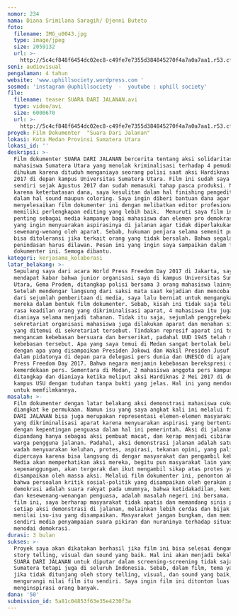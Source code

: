 ```yaml
---
nomor: 234
nama: Diana Srimilana Saragih/ Djenni Buteto
foto:
  filename: IMG_u0043.jpg
  type: image/jpeg
  size: 2059132
  url: >-
    http://5c4cf848f6454dc02ec8-c49fe7e7355d384845270f4a7a0a7aa1.r53.cf2.rackcdn.com/af0764b9-8117-473c-8f46-b8a6dd38949f/IMG_u0043.jpg
seni: audiovisual
pengalaman: 4 tahun
website: 'www.uphillsociety.wordpress.com '
sosmed: 'instagram @uphillsociety  -  youtube : uphill society'
file:
  filename: teaser SUARA DARI JALANAN.avi
  type: video/avi
  size: 6000670
  url: >-
    http://5c4cf848f6454dc02ec8-c49fe7e7355d384845270f4a7a0a7aa1.r53.cf2.rackcdn.com/fa10815c-408c-49ab-9043-4e5b724a4e7b/teaser%20SUARA%20DARI%20JALANAN.avi
proyek: Film Dokumenter  "Suara Dari Jalanan"
lokasi: Kota Medan Provinsi Sumatera Utara
lokasi_id: ''
deskripsi: >-
  Film dokumenter SUARA DARI JALANAN bercerita tentang aksi solidaritas
  mahasiswa Sumatera Utara yang menolak kriminalisasi terhadap 4 pemuda yang
  dihukum karena dituduh menganiaya seorang polisi saat aksi Hardiknas 2 Mei
  2017 di depan kampus Universitas Sumatera Utara. Film ini sudah saya garap
  sendiri sejak Agustus 2017 dan sudah memasuki tahap pasca produksi. Namun
  karena keterbatasan dana, saya kesulitan dalam hal finishing pengeditan, baik
  dalam hal sound maupun coloring. Saya ingin diberi bantuan dana agar saya bisa
  menyelesaikan film dokumenter ini dengan melibatkan editor profesional yang
  memiliki perlengkapan editing yang lebih baik.  Menuruti saya film ini sangat
  penting sebagai media kampanye bagi mahasiswa dan elemen pro demokrasi lainnya
  yang ingin menyuarakan aspirasinya di jalanan agar tidak diperlakukan
  sewenang-wenang oleh aparat. Sebab, hukuman penjara selama semenit pun tidak
  bisa ditoleransi jika terkait orang yang tidak bersalah. Bahwa segala bentuk
  penindasan harus dilawan. Pesan ini yang ingin saya sampaikan dalam film
  dokumenter ini. Semoga dibantu. 
kategori: kerjasama_kolaborasi
latar_belakang: >-
  Sepulang saya dari acara World Press Freedom Day 2017 di Jakarta, saya
  mendapat kabar bahwa junior organisasi saya di kampus Universitas Sumatera
  Utara, Gema Prodem, ditangkap polisi bersama 3 orang mahasiswa lainnya.
  Setelah mendengar langsung dari saksi mata saat kejadian dan mencoba menggali
  dari sejumlah pemberitaan di media, saya lalu berniat untuk mengangkat kisah
  mereka dalam bentuk film dokumenter. Sebab, kisah ini tidak saja telah menodai
  rasa keadilan orang yang dikriminalisasi aparat, 4 mahasiswa itu juga telah
  dianiaya selama menjadi tahanan. Tidak itu saja, sejumlah penggrebekan
  sekretariat organisasi mahasiswa juga dilakukan aparat dan menahan siapapun
  yang ditemui di sekretariat tersebut. Tindakan represif aparat ini telah
  mengancam kebebasan bersuara dan berserikat, padahal UUD 1945 telah melindungi
  kebebasan tersebut. Apa yang saya temui di Medan sangat bertolak belakang
  dengan apa yang disampaikan Presiden Jokowi dan Wakil Presiden Jusuf Kalla
  dalam pidatonya di depan para delegasi pers dunia dan UNESCO di ajang World
  Press Freedom Day 2017. Bahwa negara menjamin kebebasan berekspresi dan
  kemerdekaan pers. Sementara di Medan, 2 mahasiswa anggota pers kampus
  ditangkap dan dianiaya ketika meliput aksi Hardiknas 2 Mei 2017 di depan
  kampus USU dengan tuduhan tanpa bukti yang jelas. Hal ini yang mendorong saya
  untuk memfilmkannya. 
masalah: >-
  Film dokumenter dengan latar belakang aksi demonstrasi mahasiswa cukup jarang
  diangkat ke permukaan. Namun isu yang saya angkat kali ini melalui film SUARA
  DARI JALANAN bisa juga merupakan representasi elemen-elemen masyarakat lain
  yang dikriminalisasi aparat karena menyuarakan aspirasi yang bertentangan
  dengan kepentingan penguasa dalam hal ini pemerintah. Aksi di jalanan
  dipandang hanya sebagai aksi pembuat macat, dan kerap menjadi cibiran sebagian
  warga pengguna jalanan. Padahal, aksi demonstrasi jalanan adalah satu-satunya
  wadah menyuarakan keluhan, protes, aspirasi, tekanan opini, yang paling
  dipercaya karena bisa langsung di dengar masyarakat dan pengambil kebijakan.
  Media akan memperhatikan aksi mereka, begitu pun masyarakat lain yang senasib
  sepenanggungan, akan tergerak dan ikut mengambil sikap atas protes yang
  disampaikan oleh massa aksi. Melalui film dokumenter ini, penonton akan tahu
  bahwa persoalan kritik sosial-politik yang disampaikan oleh gerakan pro
  demokrasi adalah suara rakyat pada umumnya, bahwa ketidakadilan, kemiskinan,
  dan kesewenang-wenangan penguasa, adalah masalah negeri ini bersama. Melalui
  film ini, saya berharap masyarakat tidak apatis dan memandang sinis pada
  setiap aksi demonstrasi di jalanan, melainkan lebih cerdas dan bijak dalam
  menilai isu-isu yang disampaikan. Masyarakat jangan bungkam, dan memilih
  sendiri media penyampaian suara pikiran dan nuraninya terhadap situasi yang
  menodai demokrasi. 
durasi: 3 bulan
sukses: >-
  Proyek saya akan dikatakan berhasil jika film ini bisa selesai dengan kualitas
  story telling, visual dan sound yang baik. Hal ini akan menjadi bekal film
  SUARA DARI JALANAN untuk diputar dalam screening-screening tidak saja di
  Sumatera tetapi juga di seluruh Indonesia. Sebab, dalam film, tema yang bagus
  jika tidak ditunjang oleh story telling, visual, dan sound yang baik, akan
  mengurangi nilai film itu sendiri. Saya ingin film ini ditonton luas dan bisa
  menginspirasi orang banyak. 
dana: '50'
submission_id: 5a81c04853f63e35e4230f3a
---
```

